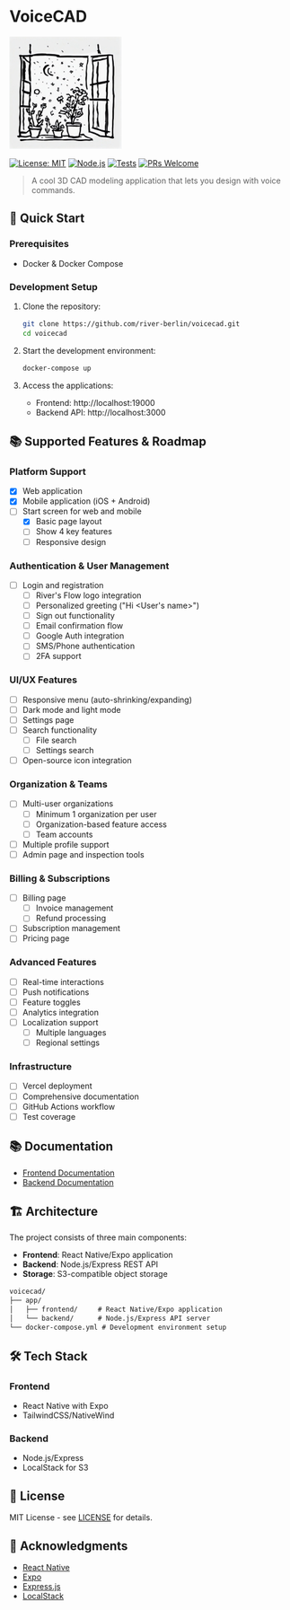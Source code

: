# VoiceCAD

<img src="readme-files/flowerpots.jpg" alt="flowers in a flowerpot next to a window" width="200" height="200">

[![License: MIT](https://img.shields.io/badge/License-MIT-yellow.svg)](https://opensource.org/licenses/MIT)
[![Node.js](https://img.shields.io/badge/Node.js-20.x-green.svg)](https://nodejs.org)
[![Tests](https://img.shields.io/badge/tests-passing-brightgreen.svg)](https://github.com/river-berlin/voicecad/actions)
[![PRs Welcome](https://img.shields.io/badge/PRs-welcome-brightgreen.svg)](http://makeapullrequest.com)

> A cool 3D CAD modeling application that lets you design with voice commands.

## 🚀 Quick Start

### Prerequisites

- Docker & Docker Compose

### Development Setup

1. Clone the repository:
   ```bash
   git clone https://github.com/river-berlin/voicecad.git
   cd voicecad
   ```

2. Start the development environment:
   ```bash
   docker-compose up
   ```

3. Access the applications:
   - Frontend: http://localhost:19000
   - Backend API: http://localhost:3000

## 📚 Supported Features & Roadmap

### Platform Support
- [x] Web application
- [x] Mobile application (iOS + Android)
- [ ] Start screen for web and mobile
  - [x] Basic page layout
  - [ ] Show 4 key features
  - [ ] Responsive design

### Authentication & User Management
- [ ] Login and registration
  - [ ] River's Flow logo integration
  - [ ] Personalized greeting ("Hi <User's name>")
  - [ ] Sign out functionality
  - [ ] Email confirmation flow
  - [ ] Google Auth integration
  - [ ] SMS/Phone authentication
  - [ ] 2FA support

### UI/UX Features
- [ ] Responsive menu (auto-shrinking/expanding)
- [ ] Dark mode and light mode
- [ ] Settings page
- [ ] Search functionality
  - [ ] File search
  - [ ] Settings search
- [ ] Open-source icon integration

### Organization & Teams
- [ ] Multi-user organizations
  - [ ] Minimum 1 organization per user
  - [ ] Organization-based feature access
  - [ ] Team accounts
- [ ] Multiple profile support
- [ ] Admin page and inspection tools

### Billing & Subscriptions
- [ ] Billing page
  - [ ] Invoice management
  - [ ] Refund processing
- [ ] Subscription management
- [ ] Pricing page

### Advanced Features
- [ ] Real-time interactions
- [ ] Push notifications
- [ ] Feature toggles
- [ ] Analytics integration
- [ ] Localization support
  - [ ] Multiple languages
  - [ ] Regional settings

### Infrastructure
- [ ] Vercel deployment
- [ ] Comprehensive documentation
- [ ] GitHub Actions workflow
- [ ] Test coverage

## 📚 Documentation

- [Frontend Documentation](app/frontend/README.md)
- [Backend Documentation](app/backend/README.md)

## 🏗️ Architecture

The project consists of three main components:

- **Frontend**: React Native/Expo application
- **Backend**: Node.js/Express REST API
- **Storage**: S3-compatible object storage

```
voicecad/
├── app/
│   ├── frontend/     # React Native/Expo application
│   └── backend/      # Node.js/Express API server
└── docker-compose.yml # Development environment setup
```

## 🛠️ Tech Stack

### Frontend
- React Native with Expo
- TailwindCSS/NativeWind

### Backend
- Node.js/Express
- LocalStack for S3

## 📝 License

MIT License - see [LICENSE](LICENSE) for details.

## 🙏 Acknowledgments

- [React Native](https://reactnative.dev)
- [Expo](https://expo.dev)
- [Express.js](https://expressjs.com)
- [LocalStack](https://localstack.cloud)